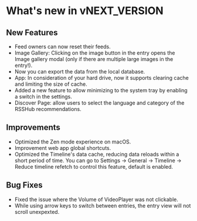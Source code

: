 # What's new in vNEXT_VERSION

## New Features

- Feed owners can now reset their feeds.
- Image Gallery: Clicking on the image button in the entry opens the Image gallery modal (only if there are multiple large images in the entry!).
- Now you can export the data from the local database.
- App: In consideration of your hard drive, now it supports clearing cache and limiting the size of cache.
- Added a new feature to allow minimizing to the system tray by enabling a switch in the settings.
- Discover Page: allow users to select the language and category of the RSSHub recommendations.

## Improvements

- Optimized the Zen mode experience on macOS.
- Improvement web app global shortcuts.
- Optimized the Timeline's data cache, reducing data reloads within a short period of time. You can go to Settings -> General -> Timeline -> Reduce timeline refetch to control this feature, default is enabled.

## Bug Fixes

- Fixed the issue where the Volume of VideoPlayer was not clickable.
- While using arrow keys to switch between entries, the entry view will not scroll unexpexted.
